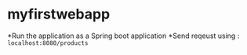 # myfirstwebapp

*Run the application as a Spring boot application
*Send reqeust using : ```localhost:8080/products```

